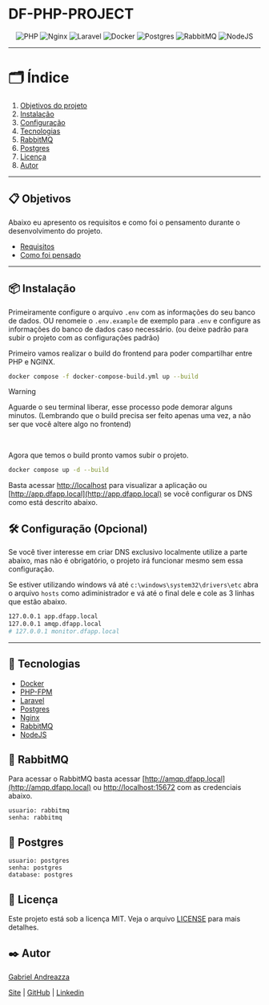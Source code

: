 # DF-PHP-PROJECT

<div align="center">

![PHP](https://img.shields.io/badge/PHP-777BB4?style=for-the-badge&logo=php&logoColor=white)
![Nginx](https://img.shields.io/badge/Nginx-269539?style=for-the-badge&logo=nginx&logoColor=white)
![Laravel](https://img.shields.io/badge/Laravel-FF2D20?style=for-the-badge&logo=laravel&logoColor=white)
![Docker](https://img.shields.io/badge/Docker-2496ED?style=for-the-badge&logo=docker&logoColor=white)
![Postgres](https://img.shields.io/badge/Postgres-336791?style=for-the-badge&logo=postgresql&logoColor=white)
![RabbitMQ](https://img.shields.io/badge/RabbitMQ-FF6600?style=for-the-badge&logo=rabbitmq&logoColor=white)
![NodeJS](https://img.shields.io/badge/NodeJS-339933?style=for-the-badge&logo=node.js&logoColor=white)


</div>

---

# 🗂️ Índice

1. [Objetivos do projeto](#-objetivos)
2. [Instalação](#-instalação)
3. [Configuração](#%EF%B8%8F-configuração-opcional)
4. [Tecnologias](#-tecnologias)
5. [RabbitMQ](#-rabbitmq)
6. [Postgres](#-postgres)
7. [Licença](#-licença)
8. [Autor](#%EF%B8%8F-autor)

---

## 📋 Objetivos

Abaixo eu apresento os requisitos e como foi o pensamento durante o desenvolvimento do projeto.

- [Requisitos](docs/requisitos.md)
- [Como foi pensado](docs/como-foi-pensado.md)

---

## 📦 Instalação

Primeiramente configure o arquivo `.env` com as informações do seu banco de dados. OU renomeie o `.env.example` de exemplo para `.env` e configure as informações do banco de dados caso necessário. (ou deixe padrão para subir o projeto com as configurações padrão)

Primeiro vamos realizar o build do frontend para poder compartilhar entre PHP e NGINX.

```bash 
docker compose -f docker-compose-build.yml up --build
```

> [!WARNING]  
> Aguarde o seu terminal liberar, esse processo pode demorar alguns minutos. (Lembrando que o build precisa ser feito apenas uma vez, a não ser que você altere algo no frontend)

<br/>

Agora que temos o build pronto vamos subir o projeto.

```bash
docker compose up -d --build
```

Basta acessar [http://localhost](http://localhost) para visualizar a aplicação ou [http://app.dfapp.local](http://app.dfapp.local) se você configurar os DNS como está descrito abaixo.



## 🛠️ Configuração (Opcional)

Se você tiver interesse em criar DNS exclusivo localmente utilize a parte abaixo, mas não é obrigatório, o projeto irá funcionar mesmo sem essa configuração.

Se estiver utilizando windows vá até `c:\windows\system32\drivers\etc` abra o arquivo `hosts` como adiministrador e vá até o final dele e cole as 3 linhas que estão abaixo.

```bash
127.0.0.1 app.dfapp.local
127.0.0.1 amqp.dfapp.local
# 127.0.0.1 monitor.dfapp.local
```

---

## 🚀 Tecnologias

- [Docker](https://www.docker.com/)
- [PHP-FPM](https://www.php.net/)
- [Laravel](https://laravel.com/)
- [Postgres](https://www.postgresql.org/)
- [Nginx](https://www.nginx.com/)
- [RabbitMQ](https://www.rabbitmq.com/)
- [NodeJS](https://nodejs.org/)


## 🐰 RabbitMQ

Para acessar o RabbitMQ basta acessar [http://amqp.dfapp.local](http://amqp.dfapp.local) ou [http://localhost:15672](http://localhost:15672) com as credenciais abaixo.

```text
usuario: rabbitmq
senha: rabbitmq
```

## 📅 Postgres

```text
usuario: postgres
senha: postgres
database: postgres
```


## 📝 Licença

Este projeto está sob a licença MIT. Veja o arquivo [LICENSE](LICENSE) para mais detalhes.

## ✒️ Autor

[Gabriel Andreazza](https://github.com/gabolera)

[Site](https://andreazza.dev) | [GitHub](https://github.com/gabolera) | [Linkedin](https://www.linkedin.com/in/gabriel-andreazza/)
